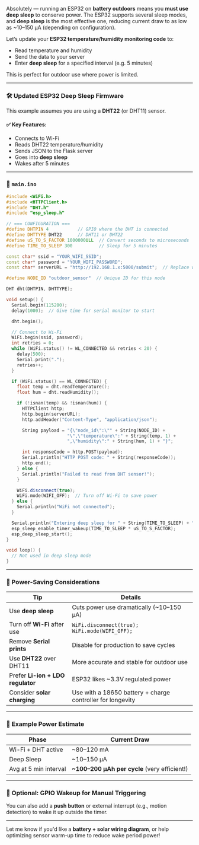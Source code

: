 Absolutely — running an ESP32 on **battery outdoors** means you **must use deep sleep** to conserve power. The ESP32 supports several sleep modes, and **deep sleep** is the most effective one, reducing current draw to as low as \~10–150 µA (depending on configuration).

Let’s update your **ESP32 temperature/humidity monitoring code** to:

* Read temperature and humidity
* Send the data to your server
* Enter **deep sleep** for a specified interval (e.g. 5 minutes)

This is perfect for outdoor use where power is limited.

---

### 🛠️ Updated ESP32 Deep Sleep Firmware

This example assumes you are using a **DHT22** (or DHT11) sensor.

#### ✅ Key Features:

* Connects to Wi-Fi
* Reads DHT22 temperature/humidity
* Sends JSON to the Flask server
* Goes into **deep sleep**
* Wakes after 5 minutes

---

### 📄 `main.ino`

```cpp
#include <WiFi.h>
#include <HTTPClient.h>
#include "DHT.h"
#include "esp_sleep.h"

// === CONFIGURATION ===
#define DHTPIN 4           // GPIO where the DHT is connected
#define DHTTYPE DHT22      // DHT11 or DHT22
#define uS_TO_S_FACTOR 1000000ULL  // Convert seconds to microseconds
#define TIME_TO_SLEEP 300          // Sleep for 5 minutes

const char* ssid = "YOUR_WIFI_SSID";
const char* password = "YOUR_WIFI_PASSWORD";
const char* serverURL = "http://192.168.1.x:5000/submit";  // Replace with your server's IP

#define NODE_ID "outdoor_sensor"  // Unique ID for this node

DHT dht(DHTPIN, DHTTYPE);

void setup() {
  Serial.begin(115200);
  delay(1000);  // Give time for serial monitor to start

  dht.begin();

  // Connect to Wi-Fi
  WiFi.begin(ssid, password);
  int retries = 0;
  while (WiFi.status() != WL_CONNECTED && retries < 20) {
    delay(500);
    Serial.print(".");
    retries++;
  }

  if (WiFi.status() == WL_CONNECTED) {
    float temp = dht.readTemperature();
    float hum = dht.readHumidity();

    if (!isnan(temp) && !isnan(hum)) {
      HTTPClient http;
      http.begin(serverURL);
      http.addHeader("Content-Type", "application/json");

      String payload = "{\"node_id\":\"" + String(NODE_ID) +
                       "\",\"temperature\":" + String(temp, 1) +
                       ",\"humidity\":" + String(hum, 1) + "}";

      int responseCode = http.POST(payload);
      Serial.println("HTTP POST code: " + String(responseCode));
      http.end();
    } else {
      Serial.println("Failed to read from DHT sensor!");
    }

    WiFi.disconnect(true);
    WiFi.mode(WIFI_OFF);  // Turn off Wi-Fi to save power
  } else {
    Serial.println("WiFi not connected");
  }

  Serial.println("Entering deep sleep for " + String(TIME_TO_SLEEP) + " seconds...");
  esp_sleep_enable_timer_wakeup(TIME_TO_SLEEP * uS_TO_S_FACTOR);
  esp_deep_sleep_start();
}

void loop() {
  // Not used in deep sleep mode
}
```

---

### 🔋 Power-Saving Considerations

| Tip                               | Details                                                    |
| --------------------------------- | ---------------------------------------------------------- |
| Use **deep sleep**                | Cuts power use dramatically (\~10–150 µA)                  |
| Turn off **Wi-Fi** after use      | `WiFi.disconnect(true); WiFi.mode(WIFI_OFF);`              |
| Remove **Serial prints**          | Disable for production to save cycles                      |
| Use **DHT22** over DHT11          | More accurate and stable for outdoor use                   |
| Prefer **Li-ion + LDO regulator** | ESP32 likes \~3.3V regulated power                         |
| Consider **solar charging**       | Use with a 18650 battery + charge controller for longevity |

---

### 🧪 Example Power Estimate

| Phase                 | Current Draw                                  |
| --------------------- | --------------------------------------------- |
| Wi-Fi + DHT active    | \~80–120 mA                                   |
| Deep Sleep            | \~10–150 µA                                   |
| Avg at 5 min interval | **\~100–200 µAh per cycle** (very efficient!) |

---

### 📝 Optional: GPIO Wakeup for Manual Triggering

You can also add a **push button** or external interrupt (e.g., motion detection) to wake it up outside the timer.

---

Let me know if you'd like a **battery + solar wiring diagram**, or help optimizing sensor warm-up time to reduce wake period power!
